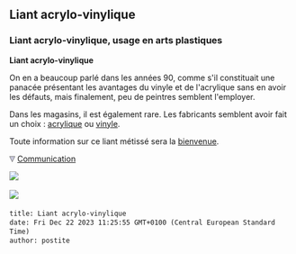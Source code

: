 ## Liant acrylo-vinylique
### Liant acrylo-vinylique, usage en arts plastiques
 **Liant acrylo-vinylique**

On en a beaucoup parlé dans les années 90, comme s'il constituait une panacée présentant les avantages du vinyle et de l'acrylique sans en avoir les défauts, mais finalement, peu de peintres semblent l'employer.

Dans les magasins, il est également rare. Les fabricants semblent avoir fait un choix : [acrylique](acryliquegloss.html) ou [vinyle](vinylegloss.html).

Toute information sur ce liant métissé sera la [bienvenue](ecrire.html).



![](images/flechebas.gif) [Communication](http://www.artrealite.com/annonceurs.htm) 

[![](https://cbonvin.fr/sites/regie.artrealite.com/visuels/campagne1.png)](index-2.html#20131014)

![](https://cbonvin.fr/sites/regie.artrealite.com/visuels/campagne2.png)
```
title: Liant acrylo-vinylique
date: Fri Dec 22 2023 11:25:55 GMT+0100 (Central European Standard Time)
author: postite
```
